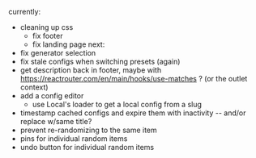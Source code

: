 currently:
- cleaning up css
  - fix footer
  - fix landing page
next:
- fix generator selection
- fix stale configs when switching presets (again)
- get description back in footer, maybe with https://reactrouter.com/en/main/hooks/use-matches ? (or the outlet context)
- add a config editor
  - use Local's loader to get a local config from a slug
- timestamp cached configs and expire them with inactivity -- and/or replace w/same title?
- prevent re-randomizing to the same item
- pins for individual random items
- undo button for individual random items
